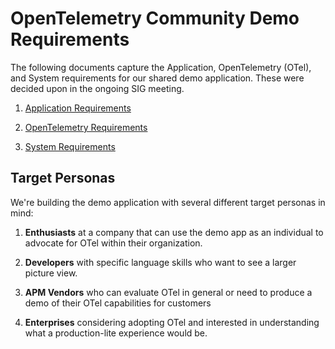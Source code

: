 # OpenTelemetry Community Demo Requirements

The following documents capture the Application, OpenTelemetry (OTel), and System
requirements for our shared demo application. These were decided upon in the
ongoing SIG meeting.

1. [Application Requirements](./Application-Requirements.md)

2. [OpenTelemetry Requirements](./OpenTelemetry-Requirements.md)

3. [System Requirements](./System-Requirements.md)

## Target Personas

We're building the demo application with several different target personas in mind:

1. **Enthusiasts** at a company that can use the demo app as an individual to
   advocate for OTel within their organization.

2. **Developers** with specific language skills who want to see a larger picture
   view.

3. **APM Vendors** who can evaluate OTel in general or need to produce a demo of
   their OTel capabilities for customers

4. **Enterprises** considering adopting OTel and interested in understanding
   what a production-lite experience would be.
